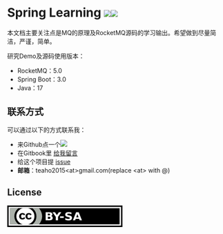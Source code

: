 # Spring Learning [![][Badges: Github Issues Open]][Links: Github Issues open][![][Badges: Github Stars]][Links: Github Stars]

本文档主要关注点是MQ的原理及RocketMQ源码的学习输出。希望做到尽量简洁，严谨，简单。

研究Demo及源码使用版本：  
* RocketMQ：5.0
* Spring Boot：3.0
* Java：17
                              
## 联系方式

可以通过以下的方式联系我：

* 来Github点一个[![][Badges: Github Stars]][Links: Github Stars]
* 在Gitbook里 [给我留言](https://mq-diving.gitbook.teaho.net)
* 给这个项目提 [issue][Badges: Github Issues Open]
* **邮箱**：teaho2015\<at>gmail.com(replace \<at> with @)

## License

[![CC-by-sa 3.0](./assets/by-sa.png)](https://creativecommons.org/licenses/by-sa/3.0/)


[Issues link]: https://github.com/teaho2015-blog/mq-diving/issues
[Badges: Github Issues Open]: https://img.shields.io/github/issues/teaho2015-blog/mq-diving.svg?maxAge=2592000
[Links: Github Issues Open]: https://github.com/teaho2015-blog/mq-diving/issues#boards?notFullScreen=false&showClosed=false
[Badges: Github Stars]: https://img.shields.io/github/stars/teaho2015-blog/mq-diving.svg?style=social&label=Star&maxAge=2592000
[Links: Github Stars]: https://github.com/teaho2015-blog/mq-diving

